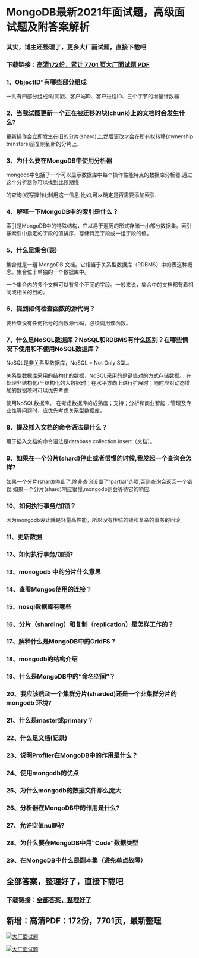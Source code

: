 # MongoDB最新2021年面试题，高级面试题及附答案解析

### 其实，博主还整理了，更多大厂面试题，直接下载吧

### 下载链接：[高清172份，累计 7701 页大厂面试题  PDF](https://github.com/souyunku/DevBooks/blob/master/docs/index.md)



### 1、ObjectID"有哪些部分组成

一共有四部分组成:时间戳、客户端ID、客户进程ID、三个字节的增量计数器


### 2、当我试图更新一个正在被迁移的块(chunk)上的文档时会发生什么?

更新操作会立即发生在旧的分片(shard)上,然后更改才会在所有权转移(ownership transfers)前复制到新的分片上.


### 3、为什么要在MongoDB中使用分析器

mongodb中包括了一个可以显示数据库中每个操作性能特点的数据库分析器.通过这个分析器你可以找到比预期慢

的查询(或写操作);利用这一信息,比如,可以确定是否需要添加索引.


### 4、解释一下MongoDB中的索引是什么？

索引是MongoDB中的特殊结构，它以易于遍历的形式存储一小部分数据集。索引按索引中指定的字段的值排序，存储特定字段或一组字段的值。


### 5、什么是集合(表)

集合就是一组 MongoDB 文档。它相当于关系型数据库（RDBMS）中的表这种概念。集合位于单独的一个数据库中。

一个集合内的多个文档可以有多个不同的字段。一般来说，集合中的文档都有着相同或相关的目的。


### 6、提到如何检查函数的源代码？

要检查没有任何括号的函数源代码，必须调用该函数。


### 7、什么是NoSQL数据库？NoSQL和RDBMS有什么区别？在哪些情况下使用和不使用NoSQL数据库？

NoSQL是非关系型数据库，NoSQL = Not Only SQL。

关系型数据库采用的结构化的数据，NoSQL采用的是键值对的方式存储数据。 在处理非结构化/半结构化的大数据时；在水平方向上进行扩展时；随时应对动态增加的数据项时可以优先考虑

使用NoSQL数据库。 在考虑数据库的成熟度；支持；分析和商业智能；管理及专业性等问题时，应优先考虑关系型数据库。


### 8、提及插入文档的命令语法是什么？

用于插入文档的命令语法是database.collection.insert（文档）。


### 9、如果在一个分片(shard)停止或者很慢的时候,我发起一个查询会怎样?

如果一个分片(shard)停止了,除非查询设置了“partial”选项,否则查询会返回一个错误.如果一个分片(shard)响应很慢,mongodb则会等待它的响应.


### 10、如何执行事务/加锁？

因为mongodb设计就是轻量高性能，所以没有传统的锁和复杂的事务的回滚


### 11、更新数据
### 12、如何执行事务/加锁?
### 13、monogodb 中的分片什么意思
### 14、查看Mongos使用的连接？
### 15、nosql数据库有哪些
### 16、分片（sharding）和复制（replication）是怎样工作的？
### 17、解释什么是MongoDB中的GridFS？
### 18、mongodb的结构介绍
### 19、什么是MongoDB中的“命名空间”？
### 20、我应该启动一个集群分片(sharded)还是一个非集群分片的 mongodb 环境?
### 21、什么是master或primary？
### 22、什么是文档(记录)
### 23、说明Profiler在MongoDB中的作用是什么？
### 24、使用mongodb的优点
### 25、为什么mongodb的数据文件那么庞大
### 26、分析器在MongoDB中的作用是什么?
### 27、允许空值null吗?
### 28、为什么要在MongoDB中用"Code"数据类型
### 29、在MongoDB中什么是副本集（避免单点故障）




## 全部答案，整理好了，直接下载吧

### 下载链接：[全部答案，整理好了](https://www.souyunku.com/wp-content/uploads/weixin/githup-weixin-2.png)




## 新增：高清PDF：172份，7701页，最新整理

[![大厂面试题](https://www.souyunku.com/wp-content/uploads/weixin/mst.png "架构师专栏")](https://www.souyunku.com/wp-content/uploads/weixin/githup-weixin.png "架构师专栏")

[![大厂面试题](https://www.souyunku.com/wp-content/uploads/weixin/githup-weixin.png "架构师专栏")](https://www.souyunku.com/wp-content/uploads/weixin/githup-weixin.png "架构师专栏")
